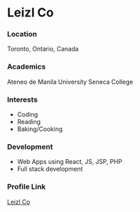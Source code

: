 # Leizl Co

### Location

Toronto, Ontario, Canada

### Academics

Ateneo de Manila University 
Seneca College

### Interests

- Coding
- Reading
- Baking/Cooking

### Development

- Web Apps using React, JS, JSP, PHP
- Full stack development

### Profile Link

[Leizl Co](https://github.com/leizllynn)
